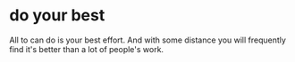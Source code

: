 # do your best

All to can do is your best effort.
And with some distance you will frequently find it's better than a lot of people's work.

